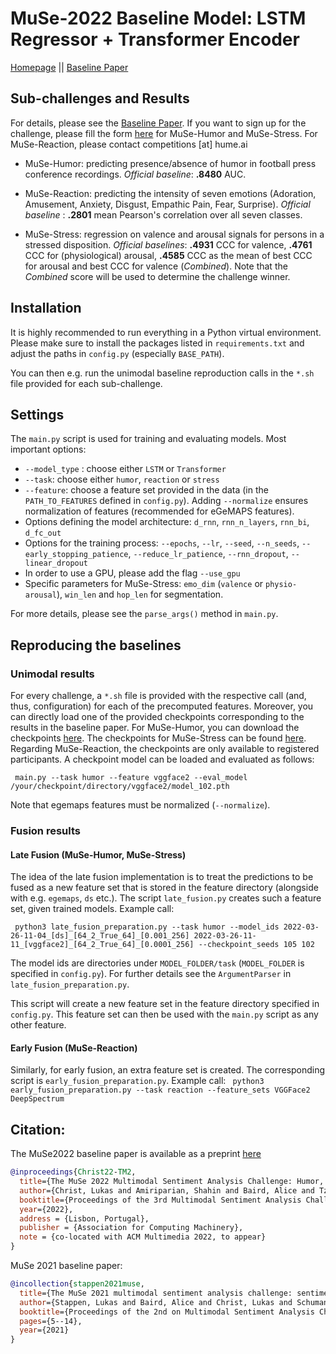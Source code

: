 # MuSe-2022 Baseline Model: LSTM Regressor + Transformer Encoder

[Homepage](https://www.muse-challenge.org) || [Baseline Paper](https://www.researchgate.net/publication/359875358_The_MuSe_2022_Multimodal_Sentiment_Analysis_Challenge_Humor_Emotional_Reactions_and_Stress)


## Sub-challenges and Results 
For details, please see the [Baseline Paper](https://www.researchgate.net/publication/359875358_The_MuSe_2022_Multimodal_Sentiment_Analysis_Challenge_Humor_Emotional_Reactions_and_Stress). If you want to sign up for the challenge, please fill the form 
[here](https://www.muse-challenge.org/challenge/participation) for MuSe-Humor and MuSe-Stress. For MuSe-Reaction, please contact competitions \[at\] hume.ai 

* MuSe-Humor: predicting presence/absence of humor in football press conference recordings. 
*Official baseline*: **.8480** AUC.

* MuSe-Reaction: predicting the intensity of seven emotions (Adoration, Amusement, Anxiety, Disgust, Empathic Pain, Fear,
Surprise). *Official baseline* : **.2801** mean Pearson's correlation over all seven classes.
* MuSe-Stress: regression on valence and arousal signals for persons in a stressed disposition. *Official baselines*:
**.4931** CCC for valence, **.4761** CCC for (physiological) arousal, **.4585** CCC as the mean of best CCC for arousal and 
best CCC for valence (*Combined*). Note that the *Combined* score will be used to determine the challenge winner.

## Installation
It is highly recommended to run everything in a Python virtual environment. Please make sure to install the packages listed 
in ``requirements.txt`` and adjust the paths in `config.py` (especially ``BASE_PATH``). 

You can then e.g. run the unimodal baseline reproduction calls in the ``*.sh`` file provided for each sub-challenge.

## Settings
The ``main.py`` script is used for training and evaluating models. Most important options:
* ``--model_type`` : choose either `LSTM` or `Transformer`
* ``--task``: choose either `humor`, `reaction` or `stress` 
* ``--feature``: choose a feature set provided in the data (in the ``PATH_TO_FEATURES`` defined in ``config.py``). Adding 
``--normalize`` ensures normalization of features (recommended for eGeMAPS features).
* Options defining the model architecture: ``d_rnn``, ``rnn_n_layers``, ``rnn_bi``, ``d_fc_out``
* Options for the training process: ``--epochs``, ``--lr``, ``--seed``,  ``--n_seeds``, ``--early_stopping_patience``,
``--reduce_lr_patience``,   ``--rnn_dropout``, ``--linear_dropout``
* In order to use a GPU, please add the flag ``--use_gpu``
* Specific parameters for MuSe-Stress: ``emo_dim`` (``valence`` or ``physio-arousal``), ``win_len`` and ``hop_len`` for segmentation.

For more details, please see the ``parse_args()`` method in ``main.py``. 

## Reproducing the baselines 

### Unimodal results
For every challenge, a ``*.sh`` file is provided with the respective call (and, thus, configuration) for each of the precomputed features.
Moreover, you can directly load one of the provided checkpoints corresponding to the results in the baseline paper.
For MuSe-Humor, you can download the checkpoints [here](https://drive.google.com/drive/folders/14rBQ9ZKfClXK8z8JKTdxKGnLuxEdJS4Z?usp=sharing). 
The checkpoints for MuSe-Stress can be found [here](https://drive.google.com/drive/folders/1DYGEdH3WNNmu-ULTaO3RXnh_ALLA9QEv?usp=sharing).
Regarding MuSe-Reaction, the checkpoints are only available to registered participants. 
A checkpoint model can be loaded and evaluated as follows:

`` main.py --task humor --feature vggface2 --eval_model /your/checkpoint/directory/vggface2/model_102.pth`` 

Note that egemaps features must be normalized (``--normalize``).

### Fusion results 

#### Late Fusion (MuSe-Humor, MuSe-Stress)
The idea of the late fusion implementation is to treat the predictions to be fused as a new feature set that is 
stored in the feature directory (alongside with e.g. ``egemaps``, ``ds`` etc.). The script ``late_fusion.py`` creates 
such a feature set, given trained models. Example call:

`` python3 late_fusion_preparation.py --task humor --model_ids 2022-03-26-11-04_[ds]_[64_2_True_64]_[0.001_256] 2022-03-26-11-11_[vggface2]_[64_2_True_64]_[0.0001_256] --checkpoint_seeds 105 102``

The model ids are directories under ``MODEL_FOLDER/task`` (``MODEL_FOLDER`` is specified in ``config.py``).
For further details see the ``ArgumentParser`` in ``late_fusion_preparation.py``. 

This script will create a new feature set in the feature directory specified in ``config.py``. This feature set 
can then be used with the ``main.py`` script as any other feature.

#### Early Fusion (MuSe-Reaction)
Similarly, for early fusion, an extra feature set is created. The corresponding script is ``early_fusion_preparation.py``.
Example call: 
`` python3 early_fusion_preparation.py --task reaction --feature_sets VGGFace2 DeepSpectrum``

##  Citation:

The MuSe2022 baseline paper is available as a preprint [here](https://www.researchgate.net/publication/359875358_The_MuSe_2022_Multimodal_Sentiment_Analysis_Challenge_Humor_Emotional_Reactions_and_Stress)

```bibtex
@inproceedings{Christ22-TM2,
  title={The MuSe 2022 Multimodal Sentiment Analysis Challenge: Humor, Emotional Reactions, and Stress},
  author={Christ, Lukas and Amiriparian, Shahin and Baird, Alice and Tzirakis, Panagiotis and Kathan, Alexander and Müller, Niklas and Stappen, Lukas and Meßner, Eva-Maria and König, Andreas and Cowen, Alan and Cambria, Erik and Schuller, Bj\"orn W. },
  booktitle={Proceedings of the 3rd Multimodal Sentiment Analysis Challenge},
  year={2022},
  address = {Lisbon, Portugal},
  publisher = {Association for Computing Machinery},
  note = {co-located with ACM Multimedia 2022, to appear}
}

```

MuSe 2021 baseline paper:

```bibtex
@incollection{stappen2021muse,
  title={The MuSe 2021 multimodal sentiment analysis challenge: sentiment, emotion, physiological-emotion, and stress},
  author={Stappen, Lukas and Baird, Alice and Christ, Lukas and Schumann, Lea and Sertolli, Benjamin and Messner, Eva-Maria and Cambria, Erik and Zhao, Guoying and Schuller, Bj{\"o}rn W},
  booktitle={Proceedings of the 2nd on Multimodal Sentiment Analysis Challenge},
  pages={5--14},
  year={2021}
}

```
